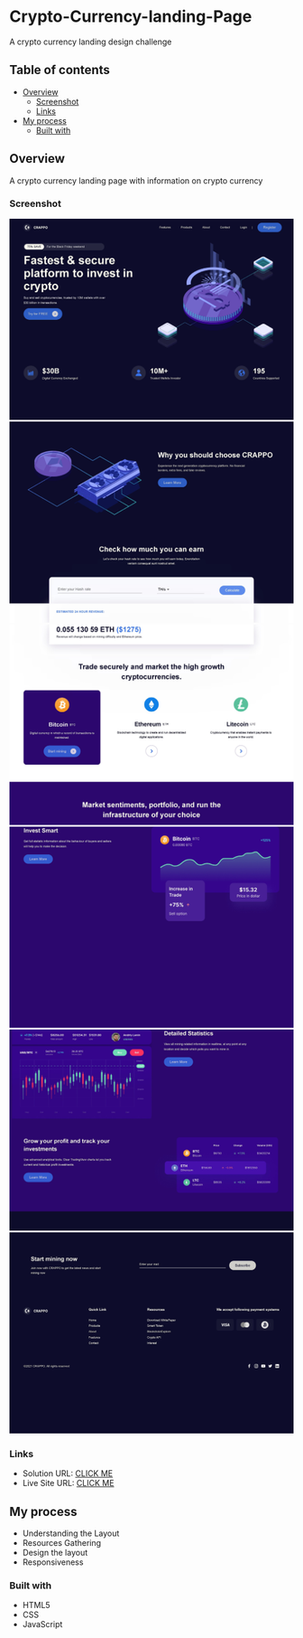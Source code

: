 # Crypto-Currency-landing-Page
A crypto currency landing design challenge 

## Table of contents

- [Overview](#overview)
  - [Screenshot](#screenshot)
  - [Links](#links)
- [My process](#my-process)
  - [Built with](#built-with)

## Overview
A crypto currency landing page with information on crypto currency

### Screenshot

![](./images/Crypto%20Currency%20_%20Landing%20Page_00001.jpg)
![](./images/Crypto%20Currency%20_%20Landing%20Page_00002.jpg)
![](./images/Crypto%20Currency%20_%20Landing%20Page_00003.jpg)
![](./images/Crypto%20Currency%20_%20Landing%20Page_00004.jpg)
![](./images/Crypto%20Currency%20_%20Landing%20Page_00005.jpg)
![](./images/Crypto%20Currency%20_%20Landing%20Page_00006.jpg)

### Links

- Solution URL: [CLICK ME](https://github.com/devChukz/Crypto-Currency-landing-Page)
- Live Site URL: [CLICK ME](https://crypto-currency-landing-page.vercel.app/)

## My process
- Understanding the Layout
- Resources Gathering
- Design the layout
- Responsiveness

### Built with

- HTML5
- CSS
- JavaScript


